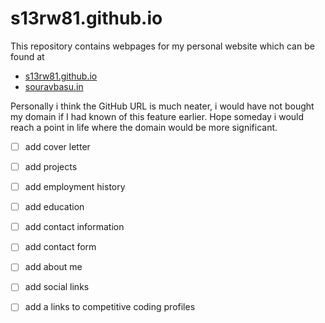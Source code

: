 # s13rw81.github.io

This repository contains webpages for my personal website which can be found at

* [s13rw81.github.io](https://www.s13rw81.github.io)
* [souravbasu.in](https://www.souravbasu.in)


Personally i think the GitHub URL is much neater, i would have not bought my
domain if I had known of this feature earlier.
Hope someday i would reach a point in life where the domain would be more
significant.

- [ ] add cover letter

- [ ] add projects

- [ ] add employment history

- [ ] add education

- [ ] add contact information

- [ ] add contact form

- [ ] add about me

- [ ] add social links
- [ ] add a links to competitive coding profiles